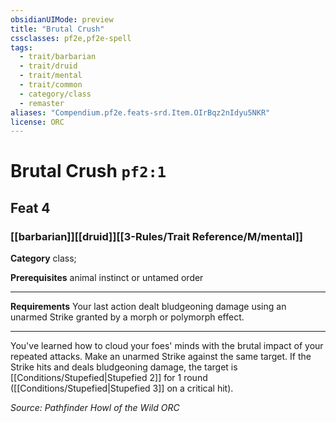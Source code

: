 ```yaml
---
obsidianUIMode: preview
title: "Brutal Crush"
cssclasses: pf2e,pf2e-spell
tags:
  - trait/barbarian
  - trait/druid
  - trait/mental
  - trait/common
  - category/class
  - remaster
aliases: "Compendium.pf2e.feats-srd.Item.OIrBqz2nIdyu5NKR"
license: ORC
---
```

# Brutal Crush `pf2:1`
## Feat 4
### [[barbarian]][[druid]][[3-Rules/Trait Reference/M/mental]]

**Category** class; 



**Prerequisites** animal instinct or untamed order
* * *
**Requirements** Your last action dealt bludgeoning damage using an unarmed Strike granted by a morph or polymorph effect.

* * *

You've learned how to cloud your foes' minds with the brutal impact of your repeated attacks. Make an unarmed Strike against the same target. If the Strike hits and deals bludgeoning damage, the target is [[Conditions/Stupefied|Stupefied 2]] for 1 round ([[Conditions/Stupefied|Stupefied 3]] on a critical hit).

*Source: Pathfinder Howl of the Wild*
*ORC*